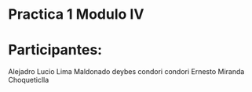 
# Practica 1 Modulo IV

# Participantes:
Alejadro Lucio Lima Maldonado
deybes condori condori
Ernesto Miranda Choqueticlla


